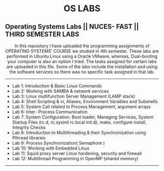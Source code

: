 <h1 align="center">OS LABS</h1>

## Operating Systems Labs || NUCES- FAST || THIRD SEMESTER LABS
<p align="center">
  In this repository I have uploaded the programming assignments of OPERATING SYSTEMS' COURSE we studied in 4th semester.
  These labs are performed in Ubuntu Linux using a Oracle VMware, whereas, Dual-booting your computer is also an option I tried.
  The tasks assigned for certain labs are uploaded in this file. Some of the labs include the installation and using the software services so there was no specific task assigned in that lab.
</p>

-------

- Lab 1: Introduction & Basic Linux Commands
- Lab 2: Working with SAMBA & network services
- Lab 3: Linux multifunction Server Management (LAMP stack)
- Lab 4: Shell Scripting & vi, Aliases, Environment Variables and Subshells
- Lab 5: System Call related to Process Management, argument arrays
- Lab 6: Inter- Process Communication
- Lab 7: System Configuration. Boot loader, Managing Services, System Startup Files (rc.d,
rc.sysinit rc.local init.d), make, configure install, Integrity Checks
- Lab 8: Introduction to Multithreading & their Synchronization using Pthread libraries
- Lab 9: Process Synchronization( Semaphore )
- Lab 10: Working with Embedded Linux
- Lab 11: Squid proxy server Linux hardening, security and firewall
- Lab 12: Multithread Programming in OpenMP (shared memory)

-------
